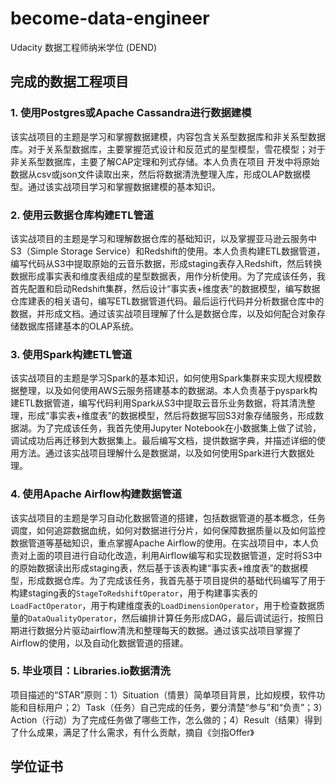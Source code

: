 # become-data-engineer
Udacity 数据工程师纳米学位 (DEND)

## 完成的数据工程项目

### 1. 使用Postgres或Apache Cassandra进行数据建模

该实战项目的主题是学习和掌握数据建模，内容包含关系型数据库和非关系型数据库。对于关系型数据库，主要掌握范式设计和反范式的星型模型，雪花模型；对于非关系型数据库，主要了解CAP定理和列式存储。本人负责在项目 开发中将原始数据从csv或json文件读取出来，然后将数据清洗整理入库，形成OLAP数据模型。通过该实战项目学习和掌握数据建模的基本知识。 

### 2. 使用云数据仓库构建ETL管道

该实战项目的主题是学习和理解数据仓库的基础知识，以及掌握亚马逊云服务中S3（Simple Storage Service）和Redshift的使用。本人负责构建ETL数据管道，编写代码从S3中提取原始的云音乐数据，形成staging表存入Redshift，然后转换数据形成事实表和维度表组成的星型数据表，用作分析使用。为了完成该任务，我首先配置和启动Redshift集群，然后设计“事实表+维度表”的数据模型，编写数据仓库建表的相关语句，编写ETL数据管道代码。最后运行代码并分析数据仓库中的数据，并形成文档。通过该实战项目理解了什么是数据仓库，以及如何配合对象存储数据库搭建基本的OLAP系统。

### 3. 使用Spark构建ETL管道

该实战项目的主题是学习Spark的基本知识，如何使用Spark集群来实现大规模数据整理，以及如何使用AWS云服务搭建基本的数据湖。本人负责基于pyspark构建ETL数据管道，编写代码利用Spark从S3中提取云音乐业务数据，将其清洗整理，形成“事实表+维度表”的数据模型，然后将数据写回S3对象存储服务，形成数据湖。为了完成该任务，我首先使用Jupyter Notebook在小数据集上做了试验，调试成功后再迁移到大数据集上。最后编写文档，提供数据字典，并描述详细的使用方法。通过该实战项目理解什么是数据湖，以及如何使用Spark进行大数据处理。

### 4. 使用Apache Airflow构建数据管道

该实战项目的主题是学习自动化数据管道的搭建，包括数据管道的基本概念，任务调度，如何追踪数据血统，如何对数据进行分片，如何保障数据质量以及如何监控数据管道等基础知识，重点掌握Apache Airflow的使用。在实战项目中，本人负责对上面的项目进行自动化改造，利用Airflow编写和实现数据管道，定时将S3中的原始数据读出形成staging表，然后基于该表构建“事实表+维度表”的数据模型，形成数据仓库。为了完成该任务，我首先基于项目提供的基础代码编写了用于构建staging表的`StageToRedshiftOperator`，用于构建事实表的`LoadFactOperator`，用于构建维度表的`LoadDimensionOperator`，用于检查数据质量的`DataQualityOperator`，然后编排计算任务形成DAG，最后调试运行，按照日期进行数据分片驱动airflow清洗和整理每天的数据。通过该实战项目掌握了Airflow的使用，以及自动化数据管道的搭建。

### 5. 毕业项目：Libraries.io数据清洗

项目描述的“STAR”原则：1）Situation（情景）简单项目背景，比如规模，软件功能和目标用户；2）Task（任务）自己完成的任务，要分清楚“参与”和“负责”；3）Action（行动）为了完成任务做了哪些工作，怎么做的；4）Result（结果）得到了什么成果，满足了什么需求，有什么贡献，摘自《剑指Offer》 

## 学位证书

